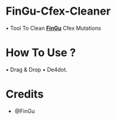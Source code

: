 # FinGu-Cfex-Cleaner

• Tool To Clean 
**[FinGu](https://github.com/FinGu)** Cfex Mutations
# How To Use ?

• Drag & Drop
• De4dot.

# Credits
* @FinGu

